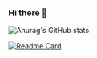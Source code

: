### Hi there 👋

![Anurag's GitHub stats](https://github-readme-stats.vercel.app/api?username=JYeongUk&show_icons=true&theme=tokyonight)

[![Readme Card](https://github-readme-stats.vercel.app/api/pin/?JYeongUk=anuraghazra&repo=github-readme-stats)](https://github.com/anuraghazra/github-readme-stats)
<!--
**JYeongUk/JYeongUk** is a ✨ _special_ ✨ repository because its `README.md` (this file) appears on your GitHub profile.

Here are some ideas to get you started:

- 🔭 I’m currently working on ...
- 🌱 I’m currently learning ...
- 👯 I’m looking to collaborate on ...
- 🤔 I’m looking for help with ...
- 💬 Ask me about ...
- 📫 How to reach me: ...
- 😄 Pronouns: ...
- ⚡ Fun fact: ...
-->
